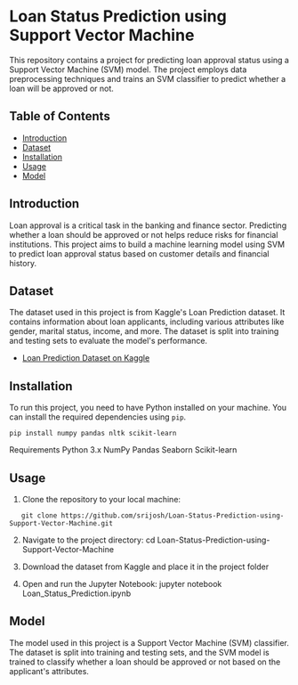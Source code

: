 # Loan Status Prediction using Support Vector Machine

This repository contains a project for predicting loan approval status using a Support Vector Machine (SVM) model. The project employs data preprocessing techniques and trains an SVM classifier to predict whether a loan will be approved or not.

## Table of Contents

- [Introduction](#introduction)
- [Dataset](#dataset)
- [Installation](#installation)
- [Usage](#usage)
- [Model](#model)

## Introduction

Loan approval is a critical task in the banking and finance sector. Predicting whether a loan should be approved or not helps reduce risks for financial institutions. This project aims to build a machine learning model using SVM to predict loan approval status based on customer details and financial history.

## Dataset

The dataset used in this project is from Kaggle's Loan Prediction dataset. It contains information about loan applicants, including various attributes like gender, marital status, income, and more. The dataset is split into training and testing sets to evaluate the model's performance.

- [Loan Prediction Dataset on Kaggle](https://www.kaggle.com/datasets/ninzaami/loan-predication?resource=download)

## Installation

To run this project, you need to have Python installed on your machine. You can install the required dependencies using `pip`.

```
pip install numpy pandas nltk scikit-learn
```

Requirements
Python 3.x
NumPy
Pandas
Seaborn
Scikit-learn

## Usage

1. Clone the repository to your local machine:

```
   git clone https://github.com/srijosh/Loan-Status-Prediction-using-Support-Vector-Machine.git
```

2. Navigate to the project directory:
   cd Loan-Status-Prediction-using-Support-Vector-Machine

3. Download the dataset from Kaggle and place it in the project folder

4. Open and run the Jupyter Notebook:
   jupyter notebook Loan_Status_Prediction.ipynb

## Model

The model used in this project is a Support Vector Machine (SVM) classifier. The dataset is split into training and testing sets, and the SVM model is trained to classify whether a loan should be approved or not based on the applicant's attributes.
